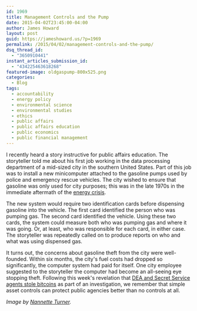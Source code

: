 ```yaml
---
id: 1969
title: Management Controls and the Pump
date: 2015-04-02T23:45:00-04:00
author: James Howard
layout: post
guid: https://jameshoward.us/?p=1969
permalink: /2015/04/02/management-controls-and-the-pump/
dsq_thread_id:
  - "3650910441"
instant_articles_submission_id:
  - "434225463618268"
featured-image: oldgaspump-800x525.png
categories:
  - Blog
tags:
  - accountability
  - energy policy
  - environmental science
  - environmental studies
  - ethics
  - public affairs
  - public affairs education
  - public economics
  - public financial management
---
```

I recently heard a story instructive for public affairs education.  The storyteller told me about his first job working in the data processing department of a mid-sized city in the southern United States.  Part of this job was to install a new minicomputer attached to the gasoline pumps used by police and emergency rescue vehicles.  The city wished to ensure that gasoline was only used for city purposes; this was in the late 1970s in the immediate aftermath of the [energy crisis](http://en.wikipedia.org/wiki/1970s_energy_crisis).  

The new system would require two identification cards before dispensing gasoline into the vehicle.  The first card identified the person who was pumping gas.  The second card identified the vehicle.  Using these two cards, the system could measure both who was pumping gas and where it was going.  Or, at least, who was responsible for each card, in either case.  The storyteller was repeatedly called on to produce reports on who and what was using dispensed gas.  

It turns out, the concerns about gasoline theft from the city were well-founded.  Within six months, the city's fuel costs had dropped so significantly, the computer system had paid for itself.  One city employee suggested to the storyteller the computer had become an all-seeing eye stopping theft.  Following this week's revelation that [DEA and Secret Service agents stole bitcoins](http://boingboing.net/2015/03/31/dea-and-secret-service-agent-c.html) as part of an investigation, we remember that simple asset controls can protect public agencies better than no controls at all.

_Image by [Nannette Turner](https://www.flickr.com/photos/brokersaunders/3513512869)._
